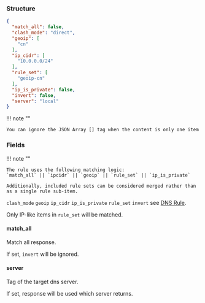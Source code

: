 ### Structure

```json
{
  "match_all": false,
  "clash_mode": "direct",
  "geoip": [
    "cn"
  ],
  "ip_cidr": [
    "10.0.0.0/24"
  ],
  "rule_set": [
    "geoip-cn"
  ],
  "ip_is_private": false,
  "invert": false,
  "server": "local"
}

```

!!! note ""

    You can ignore the JSON Array [] tag when the content is only one item

### Fields

!!! note ""

    The rule uses the following matching logic:  
    `match_all` || `ipcidr` || `geoip` || `rule_set` || `ip_is_private`

    Additionally, included rule sets can be considered merged rather than as a single rule sub-item.


`clash_mode` `geoip` `ip_cidr` `ip_is_private` `rule_set` `invert` see [DNS Rule](/configuration/dns/rule).

Only IP-like items in `rule_set` will be matched.

#### match_all

Match all response.

If set, `invert` will be ignored.

#### server

Tag of the target dns server.

If set, response will be used which server returns.
